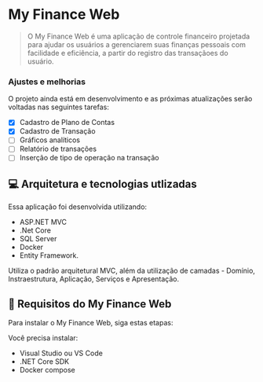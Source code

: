 # My Finance Web

> O My Finance Web é uma aplicação de controle financeiro projetada para ajudar os usuários a gerenciarem suas finanças pessoais com facilidade e eficiência, a partir do registro das transaçãoes do usuário.

### Ajustes e melhorias

O projeto ainda está em desenvolvimento e as próximas atualizações serão voltadas nas seguintes tarefas:

- [x] Cadastro de Plano de Contas
- [x] Cadastro de Transação
- [ ] Gráficos analíticos
- [ ] Relatório de transações
- [ ] Inserção de tipo de operação na transação

## 💻 Arquitetura e tecnologias utlizadas

Essa aplicação foi desenvolvida utilizando:
* ASP.NET MVC
* .Net Core 
* SQL Server
* Docker 
* Entity Framework.

Utiliza o padrão arquitetural MVC, além da utilização de camadas - Domínio, Instraestrutura, Aplicação, Serviços e Apresentação.

## 🚀 Requisitos do My Finance Web

Para instalar o My Finance Web, siga estas etapas:

Você precisa instalar:

* Visual Studio ou VS Code
* .NET Core SDK
* Docker compose





